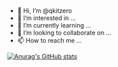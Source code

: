 - 👋 Hi, I’m @qkitzero
- 👀 I’m interested in ...
- 🌱 I’m currently learning ...
- 💞️ I’m looking to collaborate on ...
- 📫 How to reach me ...

[![Anurag's GitHub stats](https://github-readme-stats.vercel.app/api?username=qkitzero)](https://github.com/anuraghazra/github-readme-stats?theme=synthwave)

<!---
qkitzero/qkitzero is a ✨ special ✨ repository because its `README.md` (this file) appears on your GitHub profile.
You can click the Preview link to take a look at your changes.
--->

